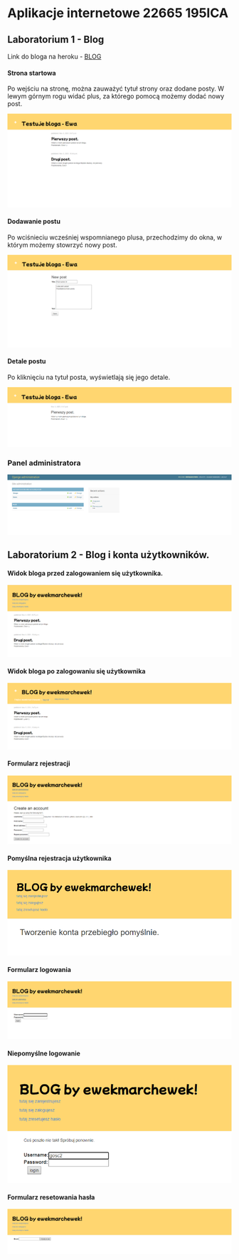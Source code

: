 # Aplikacje internetowe 22665 195ICA

## Laboratorium 1 - Blog

Link do bloga na heroku - [BLOG](https://ewekmarchewek-blog.herokuapp.com/blog/)

#### Strona startowa

Po wejściu na stronę, można zauważyć tytuł strony oraz dodane posty. 
W lewym górnym rogu widać plus, za którego pomocą możemy dodać nowy post.

![screen_main_page](assets/main_page.png)

#### Dodawanie postu

Po wciśnieciu wcześniej wspomnianego plusa, przechodzimy do okna, w którym możemy stowrzyć nowy post.

![screen_crt_post](assets/new_post.png)

#### Detale postu

Po kliknięciu na tytuł posta, wyświetlają się jego detale. 

![post_details](assets/post_details.png)

### Panel administratora

![panel_adm](assets/admin_pane.png)


## Laboratorium 2 - Blog i konta użytkowników.

#### Widok bloga przed zalogowaniem się użytkownika.
![before_login](assets/blog_beforelogin.png)

#### Widok bloga po zalogowaniu się użytkownika
![logged_user](assets/blog_loggeduser.png)

#### Formularz rejestracji
![register_form](assets/blog_registerform.png)

#### Pomyślna rejestracja użytkownika
![after_register](assets/blog_afterregister.png)

#### Formularz logowania
![login_form](assets/blog_loginform.png)

#### Niepomyślne logowanie
![failed_login](assets/blog_failedlogin.png)

#### Formularz resetowania hasła
![reset_password_form](assets/blog_resetpasswordform.png)
